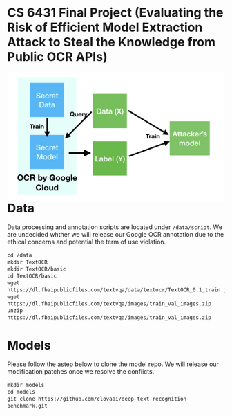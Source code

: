 # CS 6431 Final Project (Evaluating the Risk of Efficient Model Extraction Attack to Steal the Knowledge from Public OCR APIs)

<img src="medias/pipeline.png"
     style="float: left; margin-right: 10px;" />


# Data
Data processing and annotation scripts are located under `/data/script`. We are undecided whther we will release our Google OCR annotation due to the ethical concerns and potential the term of use violation.
```
cd /data
mkdir TextOCR
mkdir TextOCR/basic
cd TextOCR/basic
wget https://dl.fbaipublicfiles.com/textvqa/data/textocr/TextOCR_0.1_train.json
wget https://dl.fbaipublicfiles.com/textvqa/images/train_val_images.zip
unzip https://dl.fbaipublicfiles.com/textvqa/images/train_val_images.zip
```

# Models
Please follow the astep below to clone the model repo. We will release our modification patches once we resolve the conflicts.
```
mkdir models
cd models
git clone https://github.com/clovaai/deep-text-recognition-benchmark.git
```

